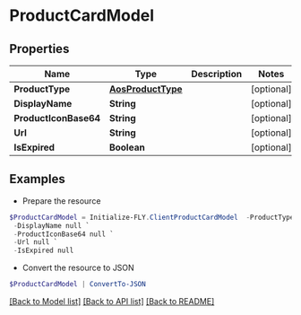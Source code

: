 # ProductCardModel
## Properties

Name | Type | Description | Notes
------------ | ------------- | ------------- | -------------
**ProductType** | [**AosProductType**](AosProductType.md) |  | [optional] 
**DisplayName** | **String** |  | [optional] 
**ProductIconBase64** | **String** |  | [optional] 
**Url** | **String** |  | [optional] 
**IsExpired** | **Boolean** |  | [optional] 

## Examples

- Prepare the resource
```powershell
$ProductCardModel = Initialize-FLY.ClientProductCardModel  -ProductType null `
 -DisplayName null `
 -ProductIconBase64 null `
 -Url null `
 -IsExpired null
```

- Convert the resource to JSON
```powershell
$ProductCardModel | ConvertTo-JSON
```

[[Back to Model list]](../README.md#documentation-for-models) [[Back to API list]](../README.md#documentation-for-api-endpoints) [[Back to README]](../README.md)

